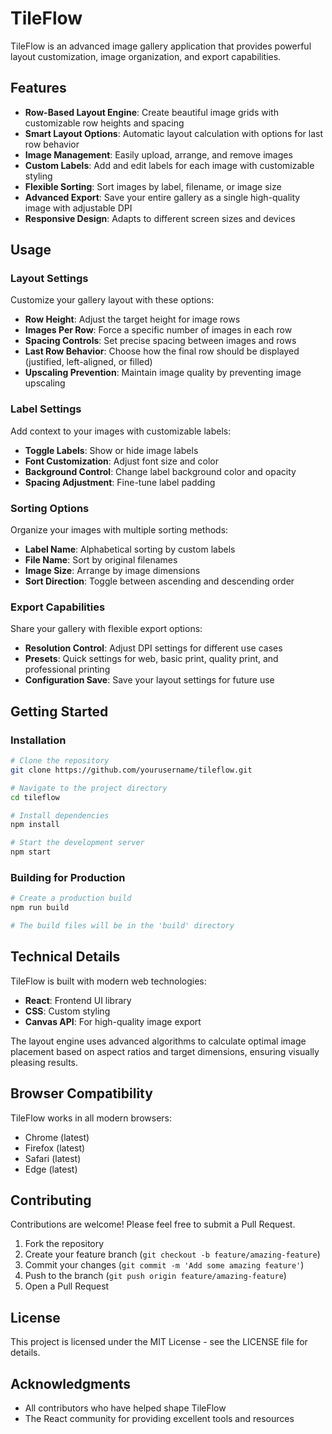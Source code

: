 # TileFlow

TileFlow is an advanced image gallery application that provides powerful layout customization, image organization, and export capabilities.


## Features

- **Row-Based Layout Engine**: Create beautiful image grids with customizable row heights and spacing
- **Smart Layout Options**: Automatic layout calculation with options for last row behavior
- **Image Management**: Easily upload, arrange, and remove images
- **Custom Labels**: Add and edit labels for each image with customizable styling
- **Flexible Sorting**: Sort images by label, filename, or image size
- **Advanced Export**: Save your entire gallery as a single high-quality image with adjustable DPI
- **Responsive Design**: Adapts to different screen sizes and devices

## Usage

### Layout Settings

Customize your gallery layout with these options:
- **Row Height**: Adjust the target height for image rows
- **Images Per Row**: Force a specific number of images in each row
- **Spacing Controls**: Set precise spacing between images and rows
- **Last Row Behavior**: Choose how the final row should be displayed (justified, left-aligned, or filled)
- **Upscaling Prevention**: Maintain image quality by preventing image upscaling

### Label Settings

Add context to your images with customizable labels:
- **Toggle Labels**: Show or hide image labels
- **Font Customization**: Adjust font size and color
- **Background Control**: Change label background color and opacity
- **Spacing Adjustment**: Fine-tune label padding

### Sorting Options

Organize your images with multiple sorting methods:
- **Label Name**: Alphabetical sorting by custom labels
- **File Name**: Sort by original filenames
- **Image Size**: Arrange by image dimensions
- **Sort Direction**: Toggle between ascending and descending order

### Export Capabilities

Share your gallery with flexible export options:
- **Resolution Control**: Adjust DPI settings for different use cases
- **Presets**: Quick settings for web, basic print, quality print, and professional printing
- **Configuration Save**: Save your layout settings for future use

## Getting Started

### Installation

```bash
# Clone the repository
git clone https://github.com/yourusername/tileflow.git

# Navigate to the project directory
cd tileflow

# Install dependencies
npm install

# Start the development server
npm start
```

### Building for Production

```bash
# Create a production build
npm run build

# The build files will be in the 'build' directory
```

## Technical Details

TileFlow is built with modern web technologies:

- **React**: Frontend UI library
- **CSS**: Custom styling
- **Canvas API**: For high-quality image export

The layout engine uses advanced algorithms to calculate optimal image placement based on aspect ratios and target dimensions, ensuring visually pleasing results.

## Browser Compatibility

TileFlow works in all modern browsers:
- Chrome (latest)
- Firefox (latest)
- Safari (latest)
- Edge (latest)

## Contributing

Contributions are welcome! Please feel free to submit a Pull Request.

1. Fork the repository
2. Create your feature branch (`git checkout -b feature/amazing-feature`)
3. Commit your changes (`git commit -m 'Add some amazing feature'`)
4. Push to the branch (`git push origin feature/amazing-feature`)
5. Open a Pull Request

## License

This project is licensed under the MIT License - see the LICENSE file for details.

## Acknowledgments

- All contributors who have helped shape TileFlow
- The React community for providing excellent tools and resources